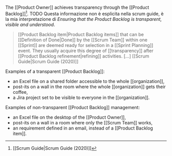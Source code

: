 The [[Product Owner]] achieves transparency through the [[Product Backlog]][^scrum-guide-2020].  TODO Questa informazione non è esplicita nella scrum guide, è la mia interpretazione di *Ensuring that the Product Backlog is transparent, visible and understood*.


> [[Product Backlog item|Product Backlog items]] that can be [[Definition of Done|Done]] by the [[Scrum Team]] within one [[Sprint]] are deemed ready for selection in a [[Sprint Planning]] event. They usually acquire this degree of [[transparency]] after [[Product Backlog refinement|refining]] activities. \[...\]
> [[Scrum Guide|Scrum Guide (2020)]]

Examples of a transparent [[Product Backlog]]:
- an Excel file on a shared folder accessible to the whole [[organization]],
- post-its on a wall in the room where the whole [[organization]] gets their coffee,
- a Jira project set to be visible to everyone in the [[organization]].

Examples of non-transparent [[Product Backlog]] management:
- an Excel file on the desktop of the [[Product Owner]],
- post-its on a wall in a room where only the [[Scrum Team]] works,
- an requirement defined in an email, instead of a [[Product Backlog item]].

[^scrum-guide-2020]: [[Scrum Guide|Scrum Guide (2020)]]
